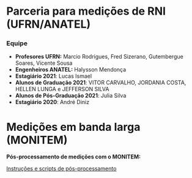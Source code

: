 # Parceria para medições de RNI (UFRN/ANATEL)

### Equipe
- **Profesores UFRN:** Marcio Rodrigues, Fred Sizerano, Gutembergue Soares, Vicente Sousa
- **Engenheiros ANATEL:** Halysson Mendonça
- **Estagiário 2021**: Lucas Ismael
- **Alunos de Graduação 2021**: VITOR CARVALHO, JORDANIA COSTA, HELLEN LUNGA e JEFFERSON SILVA
- **Alunos de Pós-Graduação 2021**: Julia Silva
- **Estagiário 2020**: André Diniz

# Medições em banda larga (MONITEM)

**Pós-processamento de medições com o MONITEM:**

[Instruções e scripts de pós-processamento](https://github.com/vicentesousa/RNI_UFRN_ANATEL/blob/main/MonitEM_PP.ipynb)



